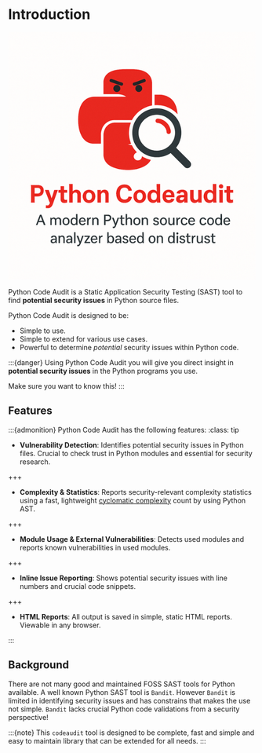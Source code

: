 # Introduction

![CodeauditLogo](images/codeauditlogo.png)

Python Code Audit is a Static Application Security Testing (SAST) tool to find **potential security issues** in Python source files.

Python Code Audit is designed to be:
* Simple to use.
* Simple to extend for various use cases.
* Powerful to determine *potential* security issues within Python code.

:::{danger} 
Using Python Code Audit you will give you direct insight in **potential security issues** in the Python programs you use.

Make sure you want to know this!
:::

## Features

:::{admonition} Python Code Audit has the following features:
:class: tip


* **Vulnerability Detection**: Identifies potential security issues in Python files. Crucial to check trust in Python modules and essential for security research.

+++

* **Complexity & Statistics**: Reports security-relevant complexity statistics using a fast, lightweight [cyclomatic complexity](https://en.wikipedia.org/wiki/Cyclomatic_complexity) count by using Python AST.

+++

* **Module Usage & External Vulnerabilities**: Detects used modules and reports known vulnerabilities in used modules.


+++
* **Inline Issue Reporting**: Shows potential security issues with line numbers and crucial code snippets. 


+++
* **HTML Reports**: All output is saved in simple, static HTML reports. Viewable in any browser.

:::



## Background

There are not many good and maintained FOSS SAST tools for Python available. A well known Python SAST tool is `Bandit`. However `Bandit` is limited in identifying security issues and has constrains that makes the use not simple. `Bandit` lacks crucial Python code validations from a security perspective!


:::{note}
This `codeaudit` tool is designed to be complete, fast and simple and easy to maintain library that can be extended for all needs.
:::

